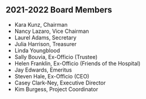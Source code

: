 ## 2021-2022 Board Members
- Kara Kunz, Chairman
- Nancy Lazaro, Vice Chairman
- Laurel Adams, Secretary
- Julia Harrison, Treasurer
- Linda Youngblood
- Sally Bouvia, Ex-Officio (Trustee)
- Helen Franklin, Ex-Officio (Friends of the Hospital)
- Jay Edwards, Emeritus
- Steven Hale, Ex-Officio (CEO)
- Casey Clark-Ney, Executive Director
- Kim Burgess, Project Coordinator
